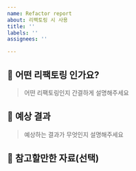 ```yaml
---
name: Refactor report
about: 리팩토링 시 사용
title: ''
labels: ''
assignees: ''

---
```


## 🐛 어떤 리팩토링 인가요?

> 어떤 리팩토링인지 간결하게 설명해주세요

## 🤩 예상 결과

> 예상하는 결과가 무엇인지 설명해주세요

## 📄 참고할만한 자료(선택)
